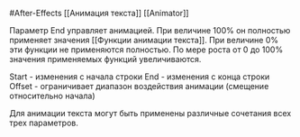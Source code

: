 #After-Effects 
[[Анимация текста]]
[[Animator]]

Параметр End управляет анимацией.
При величине 100% он полностью применяет значения [[Функции анимации текста]].
При величине 0% эти функции не применяются полностью.
По мере роста от 0 до 100% значения применяемых функций увеличиваются.

Start - изменения с начала строки
End - изменения с конца строки
Offset - ограничивает диапазон воздействия анимации (смещение относительно начала)

Для анимации текста могут быть применены различные сочетания всех трех параметров.

